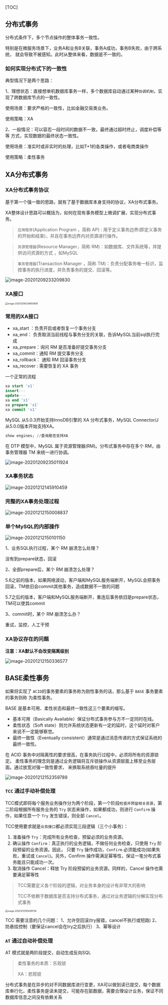 [TOC]



##  分布式事务

 分布式条件下，多个节点操作的整体事务一致性。

特别是在微服务场景下，业务A和业务B关联，事务A成功，事务B失败，由于跨系统， 就会导致不被感知。此时从整体来看，数据是不一致的。

### 如何实现分布式下的一致性 

典型情况下是两个思路： 

1、理想状态：直接想单机数据库事务一样，多个数据库自动通过某种`协调机制`，实现了跨数据库节点的一致性。

使用场景：要求严格的一致性，比如金融交易类业务。

使用策略：XA

 2、一般情况：可以容忍一段时间的数据不一致，最终通过超时终止，调度补偿等等 方式，实现数据的最终状态一致性。 

使用场景：准实时或非实时的处理，比如T+1的各类操作，或者电商类操作

使用策略：柔性事务



## XA分布式事务



### XA分布式事务协议 

基于第一个强一致的思路，就有了基于数据库本身支持的协议，XA分布式事务。

XA整体设计思路可以概括为，如何在现有事务模型上微调扩展，实现分布式事务。

> `应用程序`(Application Program ，简称 AP) : 用于定义事务边界(即定义事务的开始和结束)，并且在事务边界内对资源进行操作。 

> `资源管理器`(Resource Manager，简称 RM)：如数据库、文件系统等，并提供访问资源的方式 ，如MySQL

> `事务管理器`(Transaction Manager ，简称 TM)：负责分配事务唯一标识，监控事务的执行进度，并负责事务的提交、回滚等。

![image-20201209233209830](/Users/xjf/IdeaProjects/theJava/mysql/gitee/pic/image-20201209233209830.png)





### XA接口

<img src="/Users/xjf/IdeaProjects/theJava/mysql/gitee/pic/image-20201209234650908.png" alt="image-20201209234650908" style="zoom:50%;" />

### 常用的XA接口

- xa_start ：负责开启或者恢复一个事务分支 
- xa_end： 负责取消当前线程与事务分支的关联，告诉MySQL当前sql执行完成
- xa_prepare：询问 RM 是否准备好提交事务分支 
- xa_commit：通知 RM 提交事务分支 
- xa_rollback： 通知 RM 回滚事务分支 
- xa_recover : 需要恢复的 XA 事务

一个正常的流程

```sql
xa start 'x1'
insert---
update---
xa end 'x1'
xa prepare 'x1'
xa commit 'x1'
```



MySQL 从5.0.3开始支持InnoDB引擎的 XA 分布式事务，MySQL Connector/J 从5.0.0版本开始支持XA。

```sql
show engines; //查询是否支持XA
```

在 DTP 模型中，MySQL 属于资源管理器(RM)。分布式事务中存在多个 RM，由事务管理器 TM 来统一进行协调。

![image-20201209235011924](/Users/xjf/IdeaProjects/theJava/mysql/gitee/pic/image-20201209235011924.png)

### XA事务状态

![image-20201212145910459](/Users/xjf/IdeaProjects/theJava/mysql/gitee/pic/image-20201212145910459.png)

### 完整的XA事务处理过程

![image-20201212150008837](/Users/xjf/IdeaProjects/theJava/mysql/gitee/pic/image-20201212150008837.png)

### 单个MySQL的内部操作

![image-20201212150101150](/Users/xjf/IdeaProjects/theJava/mysql/gitee/pic/image-20201212150101150.png)



1、业务SQL执行过程，某个 RM 崩溃怎么处理？ 

没有到prepare状态，回滚

2、全部prepare后，某个 RM 崩溃怎么处理？ 

5.6之前的版本，如果网络波动，客户端和MySQL服务端断开，MySQL会把事务回滚，TM依旧会commit其他事务，造成数据不一致的问题

5.7之后的版本，客户端和MySQL服务端断开，重连后事务依旧是prepare状态，TM可以使其commit

3、commit时，某个 RM 崩溃怎么办？

重试，监控，人工干预



### XA协议存在的问题

**注意：XA默认不会改变隔离级别**

![image-20201212150336577](/Users/xjf/IdeaProjects/theJava/mysql/gitee/pic/image-20201212150336577.png)





## BASE柔性事务

如果将实现了 `ACID`的事务要素的事务称为刚性事务的话，那么基于 `BASE` 事务要素的事务则称 为柔性事务。 

BASE 是基本可用、柔性状态和最终一致性这三个要素的缩写。 

* 基本可用（Basically Available）保证分布式事务参与方不一定同时在线。
* 柔性状态（Soft state）则允许系统状态更新有一定的延时，这个延时对客户来说不一定能够察觉。 
* 最终一致性（Eventually consistent）通常是通过消息传递的方式保证系统的最终一致性。

在 ACID 事务中对隔离性的要求很高，在事务执行过程中，必须将所有的资源锁定。 柔性事务的理念则是通过业务逻辑将互斥锁操作从资源层面上移至业务层面。通过放宽对强一致性要求， 来换取系统吞吐量的提升

![image-20201212152359789](/Users/xjf/IdeaProjects/theJava/mysql/gitee/pic/image-20201212152359789.png)



### `TCC` 通过手动补偿处理 

TCC模式即将每个服务业务操作分为两个阶段，第一个阶段`检查并预留相关资源`，第二阶段根据所有服务业务的 `Try` 状态来操作，如果都成功，则进行 `Confirm` 操作，如果任意一个 `Try` 发生错误，则全部 `Cancel`。

 TCC使用要求就是`业务接口`都必须实现三段逻辑（三个小事务）： 

1. 准备操作 `Try`：完成所有业务检查，预留必须的业务资源。 
2. 确认操作 `Confirm`：真正执行的业务逻辑，不做任何业务检查，只使用 `Try` 阶段预留的业务资源。因此， 只要 `Try` 操作成功，`Confirm` 必须能成功(如果失败，重试或 `Cancel`)。另外，Confirm 操作需满足幂等性，保证一笔分布式事务能且只能成功一次。 
3. 取消操作 Cancel：释放 Try 阶段预留的业务资源。同样的，Cancel 操作也需要满足幂等性

> TCC需要定义各个阶段的逻辑，对业务本身的设计有非常大的影响
>
> TCC不依赖于数据库是否支持分布式事务，通过对业务逻辑的分解实现分布式事务

<img src="/Users/xjf/IdeaProjects/theJava/mysql/gitee/pic/image-20201212155459736.png" alt="image-20201212155459736" style="zoom:50%;" />

TCC 需要注意的几个问题： 1、允许空回滚(try报错，cancel不执行或短路) 2、防悬挂控制（要保证cancel会在try之后执行） 3、幂等设计

### `AT` 通过自动补偿处理

AT 模式就是两阶段提交，自动生成反向SQL



> 柔性事务的本质：乐观锁
>
> XA：悲观锁

分布式事务是在异步的对不同数据库进行变更，XA可以做到读已提交，每个数据库串行化，柔性事务是读未提交，可能存在脏数据，需要合理设计业务，保证不同数据库信息之间没有依赖关系
